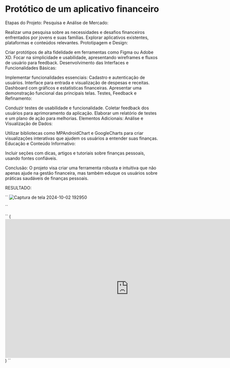 # Protótico de um aplicativo financeiro
Etapas do Projeto:
Pesquisa e Análise de Mercado:

Realizar uma pesquisa sobre as necessidades e desafios financeiros enfrentados por jovens e suas famílias.
Explorar aplicativos existentes, plataformas e conteúdos relevantes.
Prototipagem e Design:

Criar protótipos de alta fidelidade em ferramentas como Figma ou Adobe XD.
Focar na simplicidade e usabilidade, apresentando wireframes e fluxos de usuário para feedback.
Desenvolvimento das Interfaces e Funcionalidades Básicas:

Implementar funcionalidades essenciais:
Cadastro e autenticação de usuários.
Interface para entrada e visualização de despesas e receitas.
Dashboard com gráficos e estatísticas financeiras.
Apresentar uma demonstração funcional das principais telas.
Testes, Feedback e Refinamento:

Conduzir testes de usabilidade e funcionalidade.
Coletar feedback dos usuários para aprimoramento da aplicação.
Elaborar um relatório de testes e um plano de ação para melhorias.
Elementos Adicionais:
Análise e Visualização de Dados:

Utilizar bibliotecas como MPAndroidChart e GoogleCharts para criar visualizações interativas que ajudem os usuários a entender suas finanças.
Educação e Conteúdo Informativo:

Incluir seções com dicas, artigos e tutoriais sobre finanças pessoais, usando fontes confiáveis.

Conclusão: O projeto visa criar uma ferramenta robusta e intuitiva que não apenas ajude na gestão financeira, mas também eduque os usuários sobre práticas saudáveis de finanças pessoais.

RESULTADO:

``
![Captura de tela 2024-10-02 192950](https://github.com/user-attachments/assets/79292aff-74eb-4d9a-9e71-b72b8b15fa4f)

´´

``
(<iframe style="border: 1px solid rgba(0, 0, 0, 0.1);" width="800" height="450" src="https://embed.figma.com/proto/Rj3lfYkBe3icFaFg5gNPDO/Organize-F%C3%A1cil?node-id=73-2&node-type=frame&scaling=scale-down&content-scaling=fixed&page-id=0%3A1&starting-point-node-id=13%3A55&embed-host=share" allowfullscreen></iframe>)
´´
